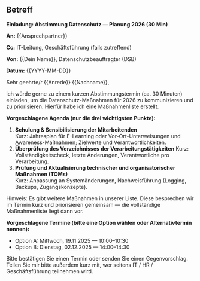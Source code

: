## **Betreff**

  

**Einladung: Abstimmung Datenschutz — Planung 2026 (30 Min)**

  

**An:** {{Ansprechpartner}}

**Cc:** IT-Leitung, Geschäftsführung (falls zutreffend)

**Von:** {{Dein Name}}, Datenschutzbeauftragter (DSB)

**Datum:** {{YYYY-MM-DD}}

  

Sehr geehrte/r {{Anrede}} {{Nachname}},

  

ich würde gerne zu einem kurzen Abstimmungstermin (ca. 30 Minuten) einladen, um die Datenschutz-Maßnahmen für 2026 zu kommunizieren und zu priorisieren. Hierfür habe ich eine Maßnahmenliste erstellt. 

**Vorgeschlagene Agenda (nur die drei wichtigsten Punkte):**

1. **Schulung & Sensibilisierung der Mitarbeitenden**    
    Kurz: Jahresplan für E-Learning oder Vor-Ort-Unterweisungen und Awareness-Maßnahmen; Zielwerte und Verantwortlichkeiten.
2. **Überprüfung des Verzeichnisses der Verarbeitungstätigkeiten**
    Kurz: Vollständigkeitscheck, letzte Änderungen, Verantwortliche pro Verarbeitung.
3. **Prüfung und Aktualisierung technischer und organisatorischer Maßnahmen (TOMs)**    
    Kurz: Anpassung an Systemänderungen, Nachweisführung (Logging, Backups, Zugangskonzepte).
  
  Hinweis: Es gibt weitere Maßnahmen in unserer Liste. Diese besprechen wir im Termin kurz und priorisieren gemeinsam — die vollständige Maßnahmenliste liegt dann vor.

  

**Vorgeschlagene Termine (bitte eine Option wählen oder Alternativtermin nennen):**

- Option A: Mittwoch, 19.11.2025 — 10:00–10:30  
- Option B: Dienstag, 02.12.2025 — 14:00–14:30


Bitte bestätigen Sie einen Termin oder senden Sie einen Gegenvorschlag. Teilen Sie mir bitte außerdem kurz mit, wer seitens IT / HR / Geschäftsführung teilnehmen wird.
